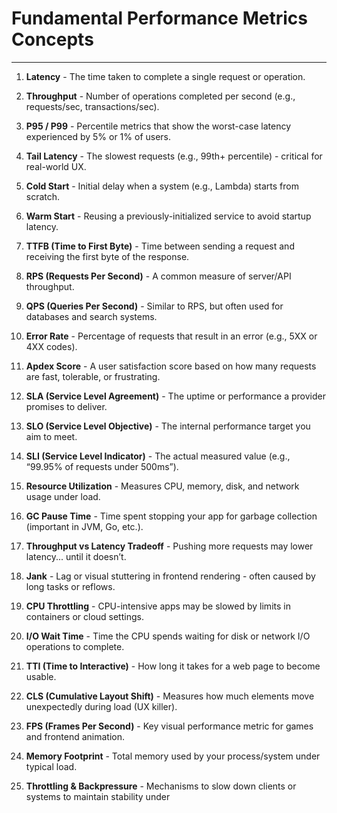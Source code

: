 # Fundamental Performance Metrics Concepts

---

1. **Latency** - The time taken to complete a single request or operation.

2. **Throughput** - Number of operations completed per second (e.g., requests/sec, transactions/sec).

3. **P95 / P99** - Percentile metrics that show the worst-case latency experienced by 5% or 1% of users.

4. **Tail Latency** - The slowest requests (e.g., 99th+ percentile) - critical for real-world UX.

5. **Cold Start** - Initial delay when a system (e.g., Lambda) starts from scratch.

6. **Warm Start** - Reusing a previously-initialized service to avoid startup latency.

7. **TTFB (Time to First Byte)** - Time between sending a request and receiving the first byte of the response.

8. **RPS (Requests Per Second)** - A common measure of server/API throughput.

9. **QPS (Queries Per Second)** - Similar to RPS, but often used for databases and search systems.

10. **Error Rate** - Percentage of requests that result in an error (e.g., 5XX or 4XX codes).

11. **Apdex Score** - A user satisfaction score based on how many requests are fast, tolerable, or frustrating.

12. **SLA (Service Level Agreement)** - The uptime or performance a provider promises to deliver.

13. **SLO (Service Level Objective)** - The internal performance target you aim to meet.

14. **SLI (Service Level Indicator)** - The actual measured value (e.g., “99.95% of requests under 500ms”).

15. **Resource Utilization** - Measures CPU, memory, disk, and network usage under load.

16. **GC Pause Time** - Time spent stopping your app for garbage collection (important in JVM, Go, etc.).

17. **Throughput vs Latency Tradeoff** - Pushing more requests may lower latency... until it doesn’t.

18. **Jank** - Lag or visual stuttering in frontend rendering - often caused by long tasks or reflows.

19. **CPU Throttling** - CPU-intensive apps may be slowed by limits in containers or cloud settings.

20. **I/O Wait Time** - Time the CPU spends waiting for disk or network I/O operations to complete.

21. **TTI (Time to Interactive)** - How long it takes for a web page to become usable.

22. **CLS (Cumulative Layout Shift)** - Measures how much elements move unexpectedly during load (UX killer).

23. **FPS (Frames Per Second)** - Key visual performance metric for games and frontend animation.

24. **Memory Footprint** - Total memory used by your process/system under typical load.

25. **Throttling & Backpressure** - Mechanisms to slow down clients or systems to maintain stability under
